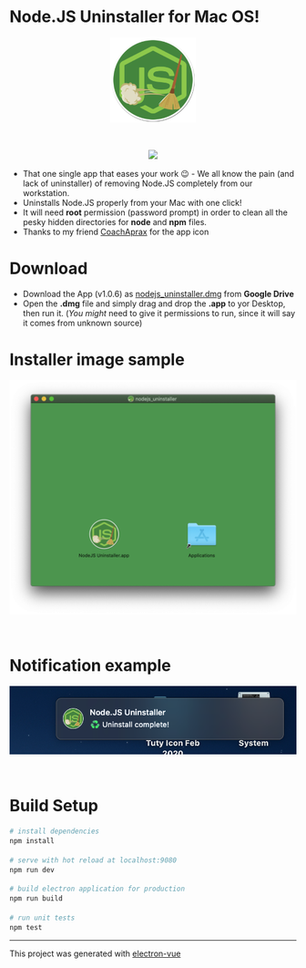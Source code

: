 # Node.JS Uninstaller for Mac OS!

<p align="center"><img src="https://github.com/tutyamxx/nodejs-uninstaller-macos/blob/master/src/renderer/assets/images/app_icon.png" width="150" height="150"></p><br>
<p align="center"><img src="https://github.com/tutyamxx/nodejs-uninstaller-macos/blob/master/download_files/nodejs_uninstaller_example_updated.gif"></p>

* That one single app that eases your work 😉 - We all know the pain (and lack of uninstaller) of removing Node.JS completely from our workstation.
* Uninstalls Node.JS properly from your Mac with one click!
* It will need **root** permission (password prompt) in order to clean all the pesky hidden directories for **node** and **npm** files.
* Thanks to my friend [CoachAprax](https://www.youtube.com/user/freeAEgraphics) for the app icon

# Download

* Download the App (v1.0.6) as [nodejs_uninstaller.dmg](https://drive.google.com/open?id=1n1dPIbvsGsGuCs9eHMG-rK7hVTcyN1bf) from **Google Drive**
* Open the **.dmg** file and simply drag and drop the **.app** to yor Desktop, then run it. (*You might* need to give it permissions to run, since it will say it comes from unknown source)

# Installer image sample

<p align="center"><img src="https://github.com/tutyamxx/nodejs-uninstaller-macos/blob/master/download_files/installer_dmg.png"></p><br>

# Notification example
<p align="center"><img src="https://github.com/tutyamxx/nodejs-uninstaller-macos/blob/master/download_files/notification.png"></p><br>

# Build Setup

``` bash
# install dependencies
npm install

# serve with hot reload at localhost:9080
npm run dev

# build electron application for production
npm run build

# run unit tests
npm test
```

---

This project was generated with [electron-vue](https://github.com/SimulatedGREG/electron-vue)
